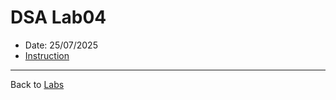 # DSA Lab04

- Date: 25/07/2025
- [Instruction](Lab04_LinkedList_new.pdf)

---
Back to [Labs](../README.md)
